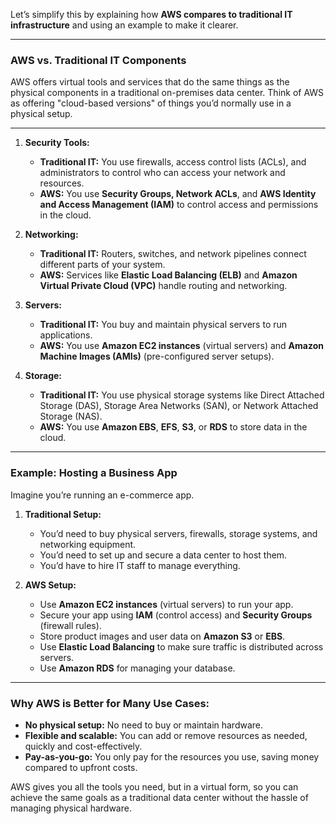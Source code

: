 Let’s simplify this by explaining how **AWS compares to traditional IT infrastructure** and using an example to make it clearer.

---

### **AWS vs. Traditional IT Components**

AWS offers virtual tools and services that do the same things as the physical components in a traditional on-premises data center. Think of AWS as offering "cloud-based versions" of things you’d normally use in a physical setup.

---

1. **Security Tools:**

   - **Traditional IT:** You use firewalls, access control lists (ACLs), and administrators to control who can access your network and resources.
   - **AWS:** You use **Security Groups, Network ACLs**, and **AWS Identity and Access Management (IAM)** to control access and permissions in the cloud.

2. **Networking:**

   - **Traditional IT:** Routers, switches, and network pipelines connect different parts of your system.
   - **AWS:** Services like **Elastic Load Balancing (ELB)** and **Amazon Virtual Private Cloud (VPC)** handle routing and networking.

3. **Servers:**

   - **Traditional IT:** You buy and maintain physical servers to run applications.
   - **AWS:** You use **Amazon EC2 instances** (virtual servers) and **Amazon Machine Images (AMIs)** (pre-configured server setups).

4. **Storage:**
   - **Traditional IT:** You use physical storage systems like Direct Attached Storage (DAS), Storage Area Networks (SAN), or Network Attached Storage (NAS).
   - **AWS:** You use **Amazon EBS**, **EFS**, **S3**, or **RDS** to store data in the cloud.

---

### **Example: Hosting a Business App**

Imagine you’re running an e-commerce app.

1. **Traditional Setup:**

   - You’d need to buy physical servers, firewalls, storage systems, and networking equipment.
   - You’d need to set up and secure a data center to host them.
   - You’d have to hire IT staff to manage everything.

2. **AWS Setup:**
   - Use **Amazon EC2 instances** (virtual servers) to run your app.
   - Secure your app using **IAM** (control access) and **Security Groups** (firewall rules).
   - Store product images and user data on **Amazon S3** or **EBS**.
   - Use **Elastic Load Balancing** to make sure traffic is distributed across servers.
   - Use **Amazon RDS** for managing your database.

---

### **Why AWS is Better for Many Use Cases:**

- **No physical setup:** No need to buy or maintain hardware.
- **Flexible and scalable:** You can add or remove resources as needed, quickly and cost-effectively.
- **Pay-as-you-go:** You only pay for the resources you use, saving money compared to upfront costs.

AWS gives you all the tools you need, but in a virtual form, so you can achieve the same goals as a traditional data center without the hassle of managing physical hardware.
